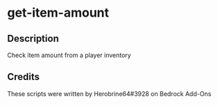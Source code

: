 # get-item-amount

## Description
Check item amount from a player inventory

## Credits
These scripts were written by Herobrine64#3928 on Bedrock Add-Ons
